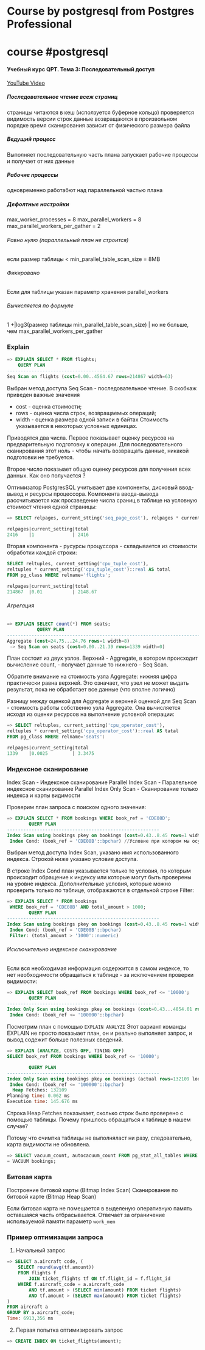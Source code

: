 # Course by postgresql from Postgres Professional

# course #postgresql

#### Учебный курс QPT. Тема 3: Последовательный доступ

[YouTube Video](https://www.youtube.com/watch?v=BNHLk2mHrsA&list=PLaFqU3KCWw6K2sTAksX5AJq4SQDN5PA1t&index=5)

##### Последовательное чтение всеж страниц

страницы читаются в кеш (исползуется буферное кольцо)
проверяется видимость версии строк
данные возвращаются в произвольном порядке
время сканирования зависит от физического размера файла

##### Ведущий процесс

Выполняет последовательную часть плана
запускает рабочие процессы и получает от них данные

##### Рабочие процессы

одновременно работабют над параллельной частью плана

##### Дефолтные настройки

max_worker_processes = 8
max_parallel_workers = 8
max_parallel_workers_per_gather = 2

###### Равно нулю (параллельный план не строится)

если размер таблицы < min_parallel_table_scan_size = 8MB

###### Фикировано

Если для таблицы указан параметр хранения parallel_workers

###### Вычисляется по формуле

1 +|log3(размер таблицы min_parallel_table_scan_size) | но не больше, чем max_parallel_workers_per_gather

### Explain

```sql
=> EXPLAIN SELECT * FROM flights;
    QUERY PLAN
-------------------------------------------
Seq Scan on flights (cost=0.00..4564.67 rows=214867 width=63)
```

Выбран метод доступа Seq Scan - последовательное чтение.
В скобкаж приведен важные значения

* cost - оценка стоимости;
* rows - оценка числа строк, возвращаемых операций;
* width - оценка размера одной записи в байтах
Стоимость указывается в некоторых условных единицах.

Приводятся два числа. Первое показывает оценку ресурсов на предварительную подготовку к операции. Для последовательного сканирования этот ноль - чтобы начать возвращать данные, никакой подготовки не требуется.

Второе число показыает общую оценку ресурсов для получения всех данных. Как оно получается ?

Оптимизатор PostgresSQL учитывает две компоненты, дисковый ввод-вывод и ресурсы процессора. Компонента ввода-вывода рассчитывается как просзведение числа сраниц в таблице на условную стоимост чтения одной страницы:

```sql
=> SELECT relpages, current_stting('seq_page_cost'), relpages * current_setting('seq_page_cost')::real AS tatal FROM pg_class WHERE relnam='flights';

relpages|current_setting|total
2416    |1              | 2416
```

 Вторая компонента - русурсы процуссора - складывается из стоимости обработки каждой строки:

```sql
SELECT reltuples, current_setting('cpu_tuple_cost'),
reltuples * current_setting('cpu_tuple_cost')::real AS total
FROM pg_class WHERE relname='flights';

relpages|current_setting|total
214867  |0.01           | 2148.67
```

###### Агрегация

```sql
=> EXPLAIN SELECT count(*) FROM seats;
           QUERY PLAN
---------------------------------------------------------------------------------
Aggregate (cost=24.75...24.76 rows=1 width=8)
 -> Seq Scan on seats (cost=0.00..21.39 rows=1339 width=0)
```

План состоит из двух узлов. Верхний - Aggregate, в котором происходит вычисление count, - получает данные то нижнего - Seq Scan.

Обратите внимание на стоимость узла Aggregate: нижняя цифра практически
равна верхней. Это означает, что узел не может выдать результат, пока не обработает все данные (что вполне логично)

Разницу между оценкой для Aggregate и верхней оценкой для Seq Scan - стоимость работы собственно узла Aggregate. Она вычисляется исходя из оценки ресурсов на выполнение условной операции:

```sql
=> SELECT reltuples, current_setting('cpu_operator_cost'),
reltuples * current_setting('cpu_operator_cost')::real AS tatal
FROM pg_class WHERE relname='seats':

relpages|current_setting|total
1339    |0.0025         | 3.3475
```

### Индексное сканирование

Index Scan - Индексное сканирование
Parallel Index Scan - Паралельное индексное сканирование
Parallel Index Only Scan - Сканирование только индекса и карты видимости

Проверим план запроса с поиском одного значения:

```sql
=> EXPLAIN SELECT * FROM bookings WHERE book_ref = 'CDE08D';
        QUERY PLAN
--------------------------------------------------------
Index Scan using bookings pkey on bookings (cost=0.43..8.45 rows=1 width=21)
 Index Cond: (book_ref = 'CDE08B'::bpchar) //Условие при котором мы осуществляем поиск по индексу
```

Выбран метод доступа Index Scan, указано имя использованного индекса. Строкой ниже указано условие доступа.

В строке Index Cond план указывается только те условия, по которым происходит обращение к индексу или которые могут быть проверены на уровне индекса.
Дополнительные условия, которые можно проверить только по таблице, отображаются в отдельной строке Filter:

```sql
=> EXPLAIN SELECT * FROM bookings
 WHERE book_ref = 'CDE08B' AND total_amount > 1000;
        QUERY PLAN
--------------------------------------------------------
Index Scan using bookings pkey on bookings (cost=0.43..8.45 rows=1 width=21)
 Index Cond: (book_ref = 'CDE08B'::bpchar)
 Filter: (total_amount > '1000'::numeric)
```

###### Исключительно индексное сканирование

Если вся необходимая информация содержится в самом индексе, то нет необходимости обращаться к таблице - за исключением проверки видимости:

```sql
=> EXPLAIN SELECT book_ref FROM bookings WHERE book_ref <= '10000';
        QUERY PLAN
--------------------------------------------------------
Index Only Scan using bookings pkey on bookings (cost=0.43...4854.01 rows=139176 width=7)
 Index Cond: (book_ref <= '100000'::bpchar)
```

Посмотрим план с помощью `EXPLAIN ANALYZE` Этот вариант команды EXPLAIN не просто показыает план, он и реально выполняет запрос, и вывод содежит больше полезных сведений.

```sql
=> EXPLAIN (ANALYZE, COSTS OFF, TINING OFF)
SELECT book_ref FROM bookings WHERE book_ref <= '10000';

        QUERY PLAN
--------------------------------------------------------
Index Only Scan using bookings pkey on bookings (actual rows=132109 loops=1)
 Index Cond: (book_ref <= '100000'::bpchar)
  Heap Fetches: 132109
Planning time: 0.062 ms
Execution time: 145.676 ms
```

Строка Heap Fetches показывает, сколько строк было проверено с помощью таблицы. Почему пришлось обращаться к таблице в нашем случае?

Потому что очимтка таблицы не выполняласт ни разу, следовательно, карта видимости не обновлена.

```sql
=> SELECT vacuum_count, autocacuum_count FROM pg_stat_all_tables WHERE relname='bookings';
= VACUUM bookings;
```

### Битовая карта

Построение битовой карты (Bitmap Index Scan)
Сканирование по битовой карте (Bitmap Heap Scan)

Если битовая карта не помещается в выделеную оперативную память оставшаяся
часть отбрасывается.
Отвечает за ограничение используемой памяти параметр `work_mem`


###  Пример оптимизации запроса

1. Начальный запрос

```sql
=> SELECT a.aircraft code, (
	SELECT round(avg(tf.amount))
	FROM flights f
		JOIN ticket_flights tf ON tf.flight_id = f.flight_id
	WHERE f.aircraft_code = a.aircraft_code
		AND tf.amount > (SELECT min(amount) FROM ticket flights)
		AND tf.amount > (SELECT max(amount) FROM ticket flights)
)
FROM aircraft a
GROUP BY a.aircraft_code;
Time: 6913,356 ms
```

2. Первая попытка оптимизировать запрос
```sql
=> CREATE INDEX ON ticket_flights(amount);
```

